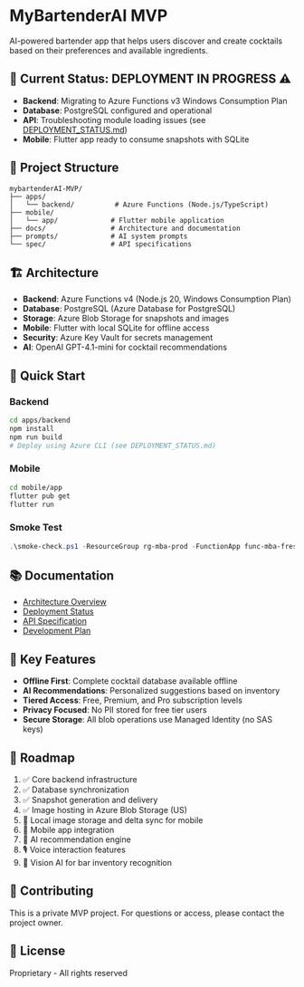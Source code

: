 # MyBartenderAI MVP

AI-powered bartender app that helps users discover and create cocktails based on their preferences and available ingredients.

## 🚀 Current Status: DEPLOYMENT IN PROGRESS ⚠️

- **Backend**: Migrating to Azure Functions v3 Windows Consumption Plan
- **Database**: PostgreSQL configured and operational
- **API**: Troubleshooting module loading issues (see [DEPLOYMENT_STATUS.md](docs/DEPLOYMENT_STATUS.md))
- **Mobile**: Flutter app ready to consume snapshots with SQLite

## 📁 Project Structure

```
mybartenderAI-MVP/
├── apps/
│   └── backend/          # Azure Functions (Node.js/TypeScript)
├── mobile/
│   └── app/             # Flutter mobile application
├── docs/                # Architecture and documentation
├── prompts/             # AI system prompts
└── spec/                # API specifications
```

## 🏗️ Architecture

- **Backend**: Azure Functions v4 (Node.js 20, Windows Consumption Plan)
- **Database**: PostgreSQL (Azure Database for PostgreSQL)
- **Storage**: Azure Blob Storage for snapshots and images
- **Mobile**: Flutter with local SQLite for offline access
- **Security**: Azure Key Vault for secrets management
- **AI**: OpenAI GPT-4.1-mini for cocktail recommendations

## 🔧 Quick Start

### Backend
```bash
cd apps/backend
npm install
npm run build
# Deploy using Azure CLI (see DEPLOYMENT_STATUS.md)
```

### Mobile
```bash
cd mobile/app
flutter pub get
flutter run
```

### Smoke Test
```powershell
.\smoke-check.ps1 -ResourceGroup rg-mba-prod -FunctionApp func-mba-fresh
```

## 📚 Documentation

- [Architecture Overview](docs/ARCHITECTURE.md)
- [Deployment Status](apps/backend/DEPLOYMENT_STATUS.md)
- [API Specification](spec/openapi.yaml)
- [Development Plan](docs/PLAN.md)

## 🎯 Key Features

- **Offline First**: Complete cocktail database available offline
- **AI Recommendations**: Personalized suggestions based on inventory
- **Tiered Access**: Free, Premium, and Pro subscription levels
- **Privacy Focused**: No PII stored for free tier users
- **Secure Storage**: All blob operations use Managed Identity (no SAS keys)

## 🔮 Roadmap

1. ✅ Core backend infrastructure
2. ✅ Database synchronization 
3. ✅ Snapshot generation and delivery
4. ✅ Image hosting in Azure Blob Storage (US)
5. 🚧 Local image storage and delta sync for mobile
6. 📱 Mobile app integration
7. 🤖 AI recommendation engine
8. 🎙️ Voice interaction features
9. 📸 Vision AI for bar inventory recognition

## 🤝 Contributing

This is a private MVP project. For questions or access, please contact the project owner.

## 📄 License

Proprietary - All rights reserved